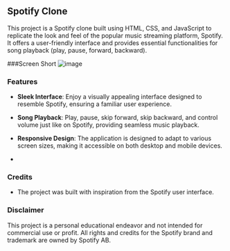 
## Spotify Clone

This project is a Spotify clone built using HTML, CSS, and JavaScript to replicate the look and feel of the popular music streaming platform, Spotify. It offers a user-friendly interface and provides essential functionalities for song playback (play, pause, forward, backward).



###Screen Short
![image](https://github.com/Manohar2001/Web-development/assets/107456976/588d6f46-95a0-4d62-9aaa-8eda2e510d03)


### Features

- **Sleek Interface**: Enjoy a visually appealing interface designed to resemble Spotify, ensuring a familiar user experience.

- **Song Playback**: Play, pause, skip forward, skip backward, and control volume just like on Spotify, providing seamless music playback.

- **Responsive Design**: The application is designed to adapt to various screen sizes, making it accessible on both desktop and mobile devices.
- 
### Credits

- The project was built with inspiration from the Spotify user interface.

### Disclaimer

This project is a personal educational endeavor and not intended for commercial use or profit. All rights and credits for the Spotify brand and trademark are owned by Spotify AB.
